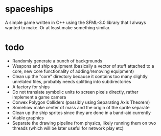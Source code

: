 # spaceships
A simple game written in C++ using the SFML-3.0 library that I always wanted to make. Or at least make something similar.
# todo
- Randomly generate a bunch of backgrounds
- Weapons and ship equipment (basically a vector of stuff attached to a core, new core functionality of adding/removing equipment)
- Clean up the "core" directory because it contains too many slightly unrelated files, probably needs splitting into subdirectories
- A factory for ships
- Do not translate symbolic units to screen pixels directly, rather implement a game camera
- Convex Polygon Colliders (possibly using Separating Axis Theorem)
- Somehow make center of mass and the origin of the sprite separate
- Clean up the ship sprites since they are done in a band-aid currently
- Viable graphics
- Separate the drawing pipeline from physics, likely running them on two threads (which will be later useful for network play etc)
